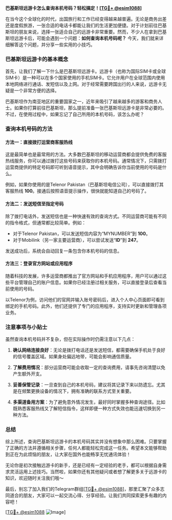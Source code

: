 **巴基斯坦远游卡怎么查询本机号码？轻松搞定！[[TG💪+ @esim1088](https://t.me/s/esim1088)]**

在当今这个全球化的时代，出国旅行和工作已经变得越来越普遍。无论是商务出差还是度假旅游，一张合适的电话卡都能让我们的生活更加便捷。对于计划前往巴基斯坦的朋友来说，选择一张适合自己的远游卡非常重要。然而，不少人在拿到巴基斯坦远游卡后，可能会遇到一个问题：**如何查询本机号码呢？** 今天，我们就来详细解答这个问题，并分享一些实用的小技巧。

### 巴基斯坦远游卡的基本概念

首先，让我们了解一下什么是巴基斯坦远游卡。远游卡（也称为国际SIM卡或全球SIM卡）是一种可以在多个国家使用的手机SIM卡。它允许用户在全球范围内使用本地网络进行通话、发短信以及上网。对于经常需要跨国出行的人来说，远游卡无疑是一个非常方便的选择。

巴基斯坦作为南亚地区的重要国家之一，近年来吸引了越来越多的游客和商务人士。如果你打算前往巴基斯坦，那么提前准备一张巴基斯坦远游卡是非常必要的。不过，在使用过程中，如果忘记了自己所用的本机号码，该怎么办呢？

### 查询本机号码的方法

#### 方法一：直接拨打运营商客服热线
这是最简单也是最常用的方法。大多数巴基斯坦的移动运营商都会提供免费的客服热线服务，你可以通过拨打这些号码来获取你的本机号码。通常情况下，只需拨打运营商提供的特定号码即可听到语音提示，其中会明确告诉你当前使用的号码是什么。

例如，如果你使用的是Telenor Pakistan（巴基斯坦电信公司），可以直接拨打其客服热线 **100**。接通后按照语音提示操作，很快就能知道自己的号码了。

#### 方法二：发送短信至指定号码
除了拨打电话外，发送短信也是一种快速有效的查询方式。不同运营商可能有不同的指令格式，但通常都比较简单。例如：

- 对于Telenor Pakistan，可以发送短信内容为“MYNUMBER”到 **100**。
- 对于Mobilink（另一家主要运营商），可以尝试发送“**ID**”到 **247**。

发送成功后，系统会自动回复一条包含你本机号码的信息。

#### 方法三：登录官方网站或应用程序
随着科技的发展，许多运营商都推出了官方网站和手机应用程序，用户可以通过这些平台管理自己的账户信息。如果你已经注册过相关服务，可以直接登录后查看当前使用的号码。

以Telenor为例，访问他们的官网并输入账号密码后，进入个人中心页面即可看到绑定的手机号码。此外，他们还提供了专门的应用程序，支持实时更新和管理各项业务。

### 注意事项与小贴士

虽然查询本机号码并不复杂，但在实际操作时仍需注意以下几点：

1. **确认网络连接良好**：无论是拨打电话还是发送短信，都需要确保手机处于良好的信号覆盖区域。如果身处偏远地带，可能会影响通信质量。
   
2. **了解费用情况**：部分运营商可能会收取一定的查询费用，请事先咨询清楚以免产生额外开支。

3. **妥善保管记录**：一旦查到自己的本机号码，建议将其记录下来以防遗忘。尤其是在频繁更换设备的情况下，拥有准确的联系方式至关重要。

4. **多渠道备用方案**：为了避免意外情况发生，最好同时掌握多种查询途径。比如既熟悉客服热线又了解短信指令，这样即便一种方式失效也能迅速切换到另一种方法。

### 总结

综上所述，查询巴基斯坦远游卡的本机号码其实并没有想象中那么困难。只要掌握了正确的方法并遵循相关步骤，任何人都能轻松完成这一任务。希望本文能够帮助到正在为此烦恼的朋友，让大家在国外也能畅享无忧通讯体验！

无论你是初次接触远游卡的新手，还是已经有一定经验的老手，都可以根据自身需求灵活运用上述技巧。当然啦，如果你还有其他疑问或者想了解更多关于远游卡的知识，欢迎随时关注我们哦～

最后，别忘了加入我们的Telegram群组[[TG💪+ @esim1088](https://t.me/s/esim1088)]，那里汇聚了众多志同道合的朋友，大家可以一起交流心得、分享经验。让我们共同探索更多有趣的内容吧！

[[TG💪+ @esim1088](https://t.me/s/esim1088) ![Image](https://i.postimg.cc/4NQfJmqS/Snipaste-2025-05-13-00-14-12.png)]